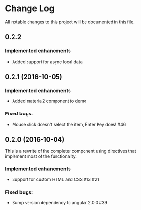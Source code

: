 # Change Log
All notable changes to this project will be documented in this file.

## 0.2.2 
### Implemented enhancments
- Added support for async local data

## 0.2.1 (2016-10-05)
### Implemented enhancments
- Added material2 component to demo

### Fixed bugs:
- Mouse click doesn't select the item, Enter Key does! #46


## 0.2.0 (2016-10-04)
This is a rewrite of the completer component using directives that implement most of the functionality.
### Implemented enhancments
- Support for custom HTML and CSS #13 #21

### Fixed bugs:
- Bump version dependency to angular 2.0.0 #39

